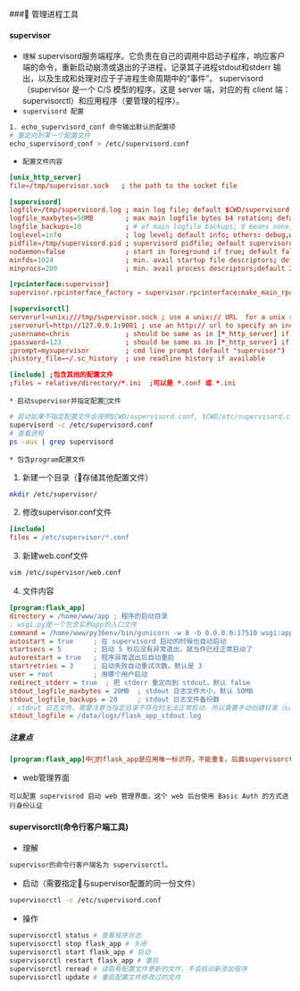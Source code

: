 ### 管理进程工具
#### supervisor
* `理解`
supervisord服务端程序。它负责在自己的调用中启动子程序，响应客户端的命令，重新启动崩溃或退出的子进程，记录其子进程stdout和stderr 输出，以及生成和处理对应于子进程生命周期中的“事件”。
supervisord（supervisor 是一个 C/S 模型的程序，这是 server 端，对应的有 client 端：supervisorctl）和应用程序（要管理的程序）。
* `supervisord 配置`
```bash
1. echo_supervisord_conf 命令输出默认的配置项
# 重定向到某一个配置文件
echo_supervisord_conf > /etc/supervisord.conf
```
* `配置文件内容`
```conf
[unix_http_server]
file=/tmp/supervisor.sock   ; the path to the socket file

[supervisord]
logfile=/tmp/supervisord.log ; main log file; default $CWD/supervisord.log
logfile_maxbytes=50MB        ; max main logfile bytes b4 rotation; default 50MB
logfile_backups=10           ; # of main logfile backups; 0 means none, default 10
loglevel=info                ; log level; default info; others: debug,warn,trace
pidfile=/tmp/supervisord.pid ; supervisord pidfile; default supervisord.pid
nodaemon=false               ; start in foreground if true; default false
minfds=1024                  ; min. avail startup file descriptors; default 1024
minprocs=200                 ; min. avail process descriptors;default 200

[rpcinterface:supervisor]
supervisor.rpcinterface_factory = supervisor.rpcinterface:make_main_rpcinterface

[supervisorctl]
serverurl=unix:///tmp/supervisor.sock ; use a unix:// URL  for a unix socket
;serverurl=http://127.0.0.1:9001 ; use an http:// url to specify an inet socket
;username=chris              ; should be same as in [*_http_server] if set
;password=123                ; should be same as in [*_http_server] if set
;prompt=mysupervisor         ; cmd line prompt (default "supervisor")
;history_file=~/.sc_history  ; use readline history if available

[include] ;包含其他的配置文件
;files = relative/directory/*.ini  ;可以是 *.conf 或 *.ini
```
`* 启动supervisor并指定配置文件`
```bash
# 启动如果不指定配置文件会按照$CWD/supervisord.conf, $CWD/etc/supervisord.conf, /etc/supervisord.conf）进行查找
supervisord -c /etc/supervisord.conf
# 查看进程
ps -aux | grep supervisord
```
`* 包含program配置文件`
1. 新建一个目录（存储其他配置文件）
```bash
mkdir /etc/supervisor/
```
2. 修改supervisor.conf文件
```ini
[include]
files = /etc/supervisor/*.conf
```
3. 新建web.conf文件
```bash
vim /etc/supervisor/web.conf
```
4. 文件内容
```ini
[program:flask_app]
directory = /home/www/app ; 程序的启动目录
; wsgi.py是一个包含实例app的入口文件
command = /home/www/py36env/bin/gunicorn -w 8 -b 0.0.0.0:17510 wsgi:app  ; 启动命令 wsgi.py 入口文件
autostart = true     ; 在 supervisord 启动的时候也自动启动
startsecs = 5        ; 启动 5 秒后没有异常退出，就当作已经正常启动了
autorestart = true   ; 程序异常退出后自动重启
startretries = 3     ; 启动失败自动重试次数，默认是 3
user = root          ; 用哪个用户启动
redirect_stderr = true  ; 把 stderr 重定向到 stdout，默认 false
stdout_logfile_maxbytes = 20MB  ; stdout 日志文件大小，默认 50MB
stdout_logfile_backups = 20     ; stdout 日志文件备份数
; stdout 日志文件，需要注意当指定目录不存在时无法正常启动，所以需要手动创建目录（supervisord 会自动创建日志文件）
stdout_logfile = /data/logs/flask_app_stdout.log
```
##### 注意点
```ini
[program:flask_app]中的flask_app是应用唯一标识符，不能重复。后面supervisorctl对程序的操作（restart，start）都是通过这个名字来的
```
* web管理界面
```
可以配置 supervisrod 启动 web 管理界面，这个 web 后台使用 Basic Auth 的方式进行身份认证
```

#### supervisorctl(命令行客户端工具)
* 理解
```bash
supervisor的命令行客户端名为 supervisorctl。
```
* 启动（需要指定与supervisor配置的同一份文件）
```bash
supervisorctl -c /etc/supervisord.conf
```
* 操作
```bash
supervisorctl status # 查看程序状态
supervisorctl stop flask_app # 关闭
supervisorctl start flask_app # 启动
supervisorctl restart flask_app # 重启
supervisorctl reread # 读取有配置文件更新的文件，不会启动新添加程序
supervisorctl update # 重启配置文件修改过的文件
```

